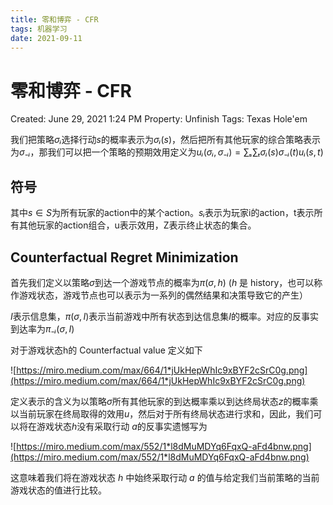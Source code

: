 ```yaml
---
title: 零和博弈 - CFR
tags: 机器学习
date: 2021-09-11
---
```



# 零和博弈 - CFR

Created: June 29, 2021 1:24 PM
Property: Unfinish
Tags: Texas Hole'em

我们把策略$`σᵢ`$选择行动$`s`$的概率表示为$`σᵢ(s)`$，然后把所有其他玩家的综合策略表示为$σ₋ᵢ$，那我们可以把一个策略的预期效用定义为$`uᵢ(σᵢ, σ₋ᵢ) = ∑ₛ ∑ₜ σᵢ(s)σ₋ᵢ(t)uᵢ(s, t)`$

## 符号

其中$s ∈ S$为所有玩家的action中的某个action。$sᵢ$表示为玩家i的action，t表示所有其他玩家的action组合，u表示效用，Z表示终止状态的集合。

## Counterfactual Regret Minimization

首先我们定义以策略$σ$到达一个游戏节点的概率为$π(σ, h)$ ($h$ 是 history，也可以称作游戏状态，游戏节点也可以表示为一系列的偶然结果和决策导致它的产生）

$I$表示信息集，$π(σ, I)$表示当前游戏中所有状态到达信息集$I$的概率。对应的反事实到达率为$π₋ᵢ(σ, I)$

对于游戏状态h的 Counterfactual value 定义如下

![https://miro.medium.com/max/664/1*jUkHepWhIc9xBYF2cSrC0g.png](https://miro.medium.com/max/664/1*jUkHepWhIc9xBYF2cSrC0g.png)

定义表示的含义为以策略$σ$所有其他玩家的到达概率乘以到达终局状态$z$的概率乘以当前玩家在终局取得的效用$u$，然后对于所有终局状态进行求和，因此，我们可以将在游戏状态$h$没有采取行动 $a$的反事实遗憾写为

![https://miro.medium.com/max/552/1*l8dMuMDYq6FqxQ-aFd4bnw.png](https://miro.medium.com/max/552/1*l8dMuMDYq6FqxQ-aFd4bnw.png)

这意味着我们将在游戏状态 $h$ 中始终采取行动 $a$ 的值与给定我们当前策略的当前游戏状态的值进行比较。
